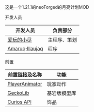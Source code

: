 这是一个1.21.1的neoForged的月亮计划MOD

开发人员

| 开发人员                                                     | 负责部分   |
|----------------------------------------------------------|--------|
| [爱玩的小尽](https://space.bilibili.com/1082533225)           | 主程序、策划 |
| [Amaruq·Illaujaq](https://github.com/AmarokIce)          | 程序     |

前置

| 前置链接及名称                                                            | 功能     |
|--------------------------------------------------------------------|--------|
| [PlayerAnimator](https://github.com/KosmX/minecraftPlayerAnimator) | 玩家动作   |
| [GeckoLib](https://github.com/bernie-g/geckolib)                   | 基岩版模型库 |
| [Curios API](https://github.com/TheIllusiveC4/Curios)              | 饰品     |